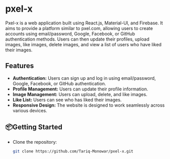 # pxel-x

Pxel-x is a web application built using React.js, Material-UI, and Firebase. It aims to provide a platform similar to pxel.com, allowing users to create accounts using email/password, Google, Facebook, or GitHub authentication methods. Users can then update their profiles, upload images, like images, delete images, and view a list of users who have liked their images.
## Features
- **Authentication:** Users can sign up and log in using email/password, Google, Facebook, or GitHub authentication.
- **Profile Management:** Users can update their profile information.
- **Image Management:** Users can upload, delete, and like images.
- **Like List:** Users can see who has liked their images.
- **Responsive Design:** The website is designed to work seamlessly across various devices.


## 📦Getting Started
- Clone the repository:
   ```bash
   git clone https://github.com/Tariq-Monowar/pxel-x.git

